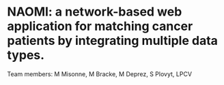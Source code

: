 # NAOMI: a network-based web application for matching cancer patients by integrating multiple data types.

Team members: M Misonne, M Bracke, M Deprez, S Plovyt, LPCV
